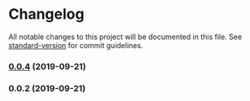 # Changelog

All notable changes to this project will be documented in this file. See [standard-version](https://github.com/conventional-changelog/standard-version) for commit guidelines.

### [0.0.4](https://github.com/VLK-STUDIO/vlk-cli/compare/v0.0.2...v0.0.4) (2019-09-21)

### 0.0.2 (2019-09-21)
